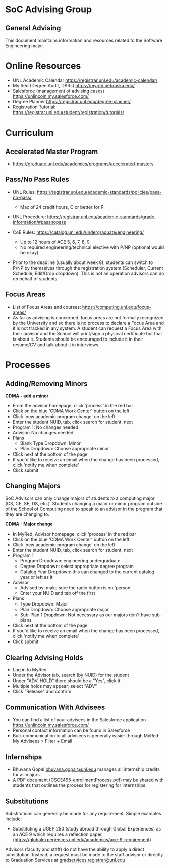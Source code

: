 # SoC Advising Group
## General Advising

This document maintains information and resources related to the
Software Engineering major.

# Online Resources

* UNL Academic Calendar <https://registrar.unl.edu/academic-calendar/>
* My Red (Degree Audit, DARs) <https://myred.nebraska.edu/>
* Salesforce (management of advising cases) <https://unlincoln.my.salesforce.com/>
* Degree Planner <https://registrar.unl.edu/degree-planner/>
* Registration Tutorial: <https://registrar.unl.edu/student/registration/tutorials/>

# Curriculum

## Accelerated Master Program

* <https://graduate.unl.edu/academics/programs/accelerated-masters>

## Pass/No Pass Rules

* UNL Rules: https://registrar.unl.edu/academic-standards/policies/pass-no-pass/

  * Max of 24 credit hours, C or better for P

* UNL Procedure: https://registrar.unl.edu/academic-standards/grade-information/#passnopass

* CoE Rules: https://catalog.unl.edu/undergraduate/engineering/

  * Up to 12 hours of ACE 5, 6, 7, 8, 9
  * No required engineering/technical elective with P/NP (optional would be okay)

* Prior to the deadline (usually about week 8), students can switch to P/NP
by themselves through the registration system (Scheduler, Current Schedule,
Edit/Drop dropdown).  This is not an operation advisors can do on behalf of
students.


## Focus Areas

* List of Focus Areas and courses: <https://computing.unl.edu/focus-areas/>
* As far as advising is concerned, focus areas are not formally recognized by the
  University and so there is no process to declare a Focus Area and it is
  not tracked in any system.  A student can request a Focus Area with their
  advisor and the School will print/sign a physical certificate but that is
  about it.  Students should be encouraged to include it in their resume/CV
  and talk about it in interviews.



# Processes

## Adding/Removing Minors

**CDMA - add a minor**
  * From the advisor homepage, click 'process' in the red bar
  * Click on the blue 'CDMA Work Center' button on the left
  * Click 'new academic program change' on the left
  * Enter the student NUID, tab, click search for student, next
  * Program 1: No changes needed
  * Advisor: No changes needed
  * Plans
    * Blank Type Dropdown: Minor
    * Plan Dropdown: Choose appropriate minor
  * Click next at the bottom of the page
  * If you'd like to receive an email when the change has been processed, click 'notify me when complete'
  * Click submit

## Changing Majors

SoC Advisors can only change majors of students *to* a computing major
(CS, CE, SE, DS, etc.).  Students changing a major or minor program outside
of the School of Computing need to speak to an advisor in the program that
they are changing to.

**CDMA - Major change**
  * In MyRed; Advisor homepage, click 'process' in the red bar
  * Click on the blue 'CDMA Work Center' button on the left
  * Click 'new academic program change' on the left
  * Enter the student NUID, tab, click search for student, next
  * Program 1
    * Program Dropdown: engineering undergraduate
    * Degree Dropdown: select appropriate degree program
    * Catalog Year Dropdown: this can changed to the current catalog year or left as it
  * Advisor
    * Advised by: make sure the radio button is on 'person'
    * Enter your NUID and tab off the first
  * Plans
    * Type Dropdown: Major
    * Plan Dropdown: Choose appropriate major
    * Sub-Plan 1 Dropdown: Not necessary as our majors don't have sub-plans
  * Click next at the bottom of the page
  * If you'd like to receive an email when the change has been processed, click 'notify me when complete'
  * Click submit

## Clearing Advising Holds

  * Log in to MyRed
  * Under the Advisor tab, search (by NUID) for the student
  * Under "ADV. HOLD" there should be a "Yes", click it
  * Multiple holds may appear; select "ADV"
  * Click "Release" and confirm

## Communication With Advisees

  * You can find a list of your advisees in the Salesforce application
    <https://unlincoln.my.salesforce.com/>
  * Personal contact information can be found in Salesforce
  * Bulk communication to all advisees is generally easier through
    MyRed: My Advisees > Filter + Email

## Internships

  * Bhuvana Gopal <bhuvana.gopal@unl.edu> manages all internship credits
    for all majors
  * A PDF document ([CSCE495-enrollmentProcess.pdf](./documents/CSCE495-enrollmentProcess.pdf))
    may be shared with students that outlines the process for registering
    for internships.

## Substitutions

Substitutions can generally be made for any requirement.  Simple examples include:

  * Substituting a UGEP 250 (study abroad through Global Experiences) as an ACE 9
    which requires a reflection paper (https://globalexperiences.unl.edu/academics/ace-9-requirement)

Advisors (faculty and staff) do not have the ability to apply a direct substitution.
Instead, a request must be made to the staff advisor or directly to
Graduation Services at <gradservices.registrar@unl.edu>
